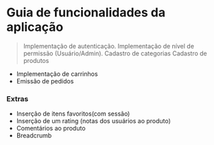 # Guia de funcionalidades da aplicação
> Implementação de autenticação. 
> Implementação de nível de permissão (Usuário/Admin).
> Cadastro de categorias
> Cadastro de produtos 
- Implementação de carrinhos 
- Emissão de pedidos

### Extras
- Inserção de itens favoritos(com sessão)
- Inserção de um rating (notas dos usuários ao produto)
- Comentários ao produto
- Breadcrumb